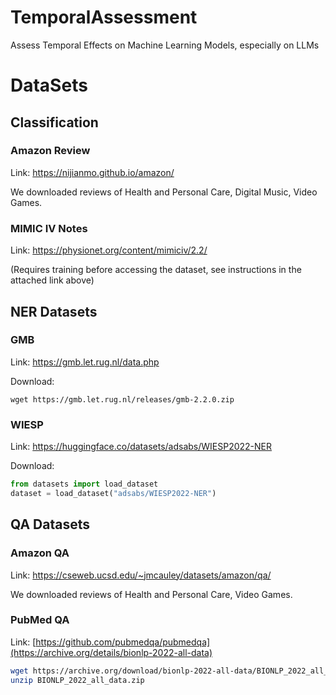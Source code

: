# TemporalAssessment
Assess Temporal Effects on Machine Learning Models, especially on LLMs

# DataSets

## Classification 

### Amazon Review
Link: https://nijianmo.github.io/amazon/

We downloaded reviews of Health and Personal Care, Digital Music, Video Games.

### MIMIC IV Notes
Link: https://physionet.org/content/mimiciv/2.2/

(Requires training before accessing the dataset, see instructions in the attached link above)
## NER Datasets

### GMB
Link: https://gmb.let.rug.nl/data.php

Download:
```
wget https://gmb.let.rug.nl/releases/gmb-2.2.0.zip
```

### WIESP

Link: https://huggingface.co/datasets/adsabs/WIESP2022-NER

Download:
```python
from datasets import load_dataset
dataset = load_dataset("adsabs/WIESP2022-NER")
```

## QA Datasets
### Amazon QA
Link: https://cseweb.ucsd.edu/~jmcauley/datasets/amazon/qa/

We downloaded reviews of Health and Personal Care, Video Games. 

### PubMed QA
Link: [https://github.com/pubmedqa/pubmedqa](https://archive.org/details/bionlp-2022-all-data)

```bash
wget https://archive.org/download/bionlp-2022-all-data/BIONLP_2022_all_data.zip
unzip BIONLP_2022_all_data.zip
```

